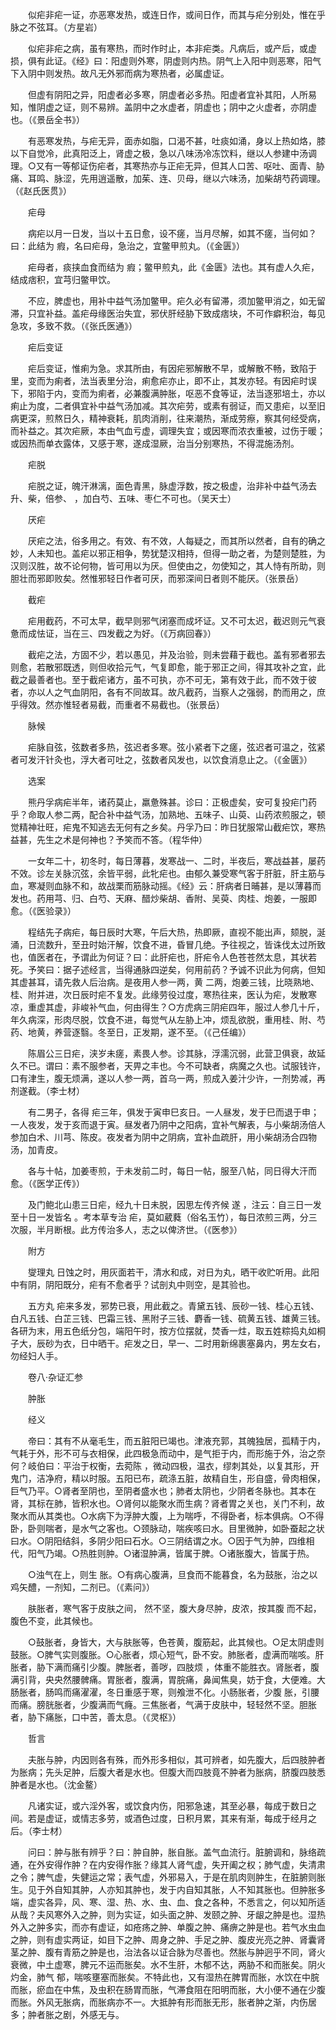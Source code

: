 <!-- { "loadSidebar": true } -->
　　似疟非疟一证，亦恶寒发热，或连日作，或间日作，而其与疟分别处，惟在乎脉之不弦耳。（方星岩）

　　似疟非疟之病，虽有寒热，而时作时止，本非疟类。凡病后，或产后，或虚损，俱有此证。《经》曰：阳虚则外寒，阴虚则内热。阴气上入阳中则恶寒，阳气下入阴中则发热。故凡无外邪而病为寒热者，必属虚证。

　　但虚有阴阳之异，阳虚者必多寒，阴虚者必多热。阳虚者宜补其阳，人所易知，惟阴虚之证，则不易辨。盖阴中之水虚者，阴虚也；阴中之火虚者，亦阴虚也。（《景岳全书》）

　　有恶寒发热，与疟无异，面赤如脂，口渴不甚，吐痰如涌，身以上热如烙，膝以下自觉冷，此真阳泛上，肾虚之极，急以八味汤冷冻饮料，继以人参建中汤调理。○又有一等郁证伤疟者，其寒热亦与正疟无异，但其人口苦、呕吐、面青、胁痛、耳鸣、脉涩，先用逍遥散，加茱、连、贝母，继以六味汤，加柴胡芍药调理。（《赵氏医贯》）

　　疟母

　　病疟以月一日发，当以十五日愈，设不瘥，当月尽解，如其不瘥，当何如？曰：此结为 瘕，名曰疟母，急治之，宜鳖甲煎丸。（《金匮》）

　　疟母者，痰挟血食而结为 瘕；鳖甲煎丸，此《金匮》法也。其有虚人久疟，结成痞积，宜芎归鳖甲饮。

　　不应，脾虚也，用补中益气汤加鳖甲。疟久必有留滞，须加鳖甲消之，如无留滞，只宜补益。盖疟母缘医治失宜，邪伏肝经胁下致成痞块，不可作癖积治，每见急攻，多致不救。（《张氏医通》）

　　疟后变证

　　疟后变证，惟痢为急。求其所由，有因疟邪解散不早，或解散不畅，致陷于里，变而为痢者，法当表里分治，痢愈疟亦止，即不止，其发亦轻。有因疟时误下，邪陷于内，变而为痢者，必兼腹满肿胀，呕恶不食等证，法当逐邪培土，亦以痢止为度，二者俱宜补中益气汤加减。其次疟劳，或素有弱证，而又患疟，以至旧病更深，煎熬日久，精神衰耗，肌肉消削，往来潮热，渐成劳瘵，察其何经受病，而补益之。其次疟厥，本由气血亏虚，调理失宜；或因寒而浓衣重被，过伤于暖；或因热而单衣露体，又感于寒，遂成湿厥，治当分别寒热，不得混施汤剂。

　　疟脱

　　疟脱之证，魄汗淋漓，面色青黑，脉虚浮数，按之极虚，治非补中益气汤去升、柴，倍参、 ，加白芍、五味、枣仁不可也。（吴天士）

　　厌疟

　　厌疟之法，俗多用之。有效、有不效，人每疑之，而其所以然者，自有的确之妙，人未知也。盖疟以邪正相争，势犹楚汉相持，但得一助之者，为楚则楚胜，为汉则汉胜，故不论何物，皆可用以为厌。但使由之，勿使知之，其人恃有所助，则胆壮而邪即败矣。然惟邪轻日作者可厌，而邪深间日者则不能厌。（张景岳）

　　截疟

　　疟用截药，不可太早，截早则邪气闭塞而成坏证。又不可太迟，截迟则元气衰惫而成怯证，当在三、四发截之为好。（《万病回春》）

　　截疟之法，方固不少，若以愚见，并及治验，则未尝藉于截也。盖有邪者邪去则愈，若散邪既透，则但收拾元气，气复即愈，能于邪正之间，得其攻补之宜，此截之最善者也。至于截疟诸方，虽不可执，亦不可无，第有效于此，而不效于彼者，亦以人之气血阴阳，各有不同故耳。故凡截药，当察人之强弱，酌而用之，庶乎得效。然亦惟轻者易截，而重者不易截也。（张景岳）

　　脉候

　　疟脉自弦，弦数者多热，弦迟者多寒。弦小紧者下之瘥，弦迟者可温之，弦紧者可发汗针灸也，浮大者可吐之，弦数者风发也，以饮食消息止之。（《金匮》）

　　选案

　　熊丹孚病疟半年，诸药莫止，羸惫殊甚。诊曰：正极虚矣，安可复投疟门药乎？命取人参二两，配合补中益气汤，加熟地、五味子、山萸、山药浓煎服之，顿觉精神壮旺，疟鬼不知逃去无何有之乡矣。丹孚乃曰：昨日犹服常山截疟饮，寒热益甚，先生之术是何神也？予笑而不答。（程华仲）

　　一女年二十，初冬时，每日薄暮，发寒战一、二时，半夜后，寒战益甚，屡药不效。诊左关脉沉弦，余皆平弱，此牝疟也。由郁久兼受寒气客于肝脏，肝主筋与血，寒凝则血脉不和，故战栗而筋脉动摇。《经》云：肝病者日晡甚，是以薄暮而发也。药用芎、归、白芍、天麻、醋炒柴胡、香附、吴萸、肉桂、炮姜，一服即愈。（《医验录》）

　　程结先子病疟，每日辰时大寒，午后大热，热即厥，直视不能出声，颏脱，涎涌，日流数升，至丑时始汗解，饮食不进，昏冒几绝。予往视之，皆诛伐太过所致也，值医者在，予谓此为何证？曰：此肝疟也，肝疟令人色苍苍然太息，其状若死。予笑曰：据子述经言，当得通脉四逆矣，何用前药？予诚不识此为何病，但知其虚甚耳，请先救人后治病。是夜用人参一两，黄 二两，炮姜三钱，比晓熟地、桂、附并进，次日辰时疟不复发。此缘劳役过度，寒热往来，医认为疟，发散寒凉，重虚其虚，非峻补气血，何由得生？○方虎病三阴疟四年，服过人参几十斤，年久病深，形肉尽脱，饮食不进，每觉气从左胁上冲，烦乱欲脱，重用桂、附、芍药、地黄，养营逐翳。冬至日，正发期，遂不至。（《己任编》）

　　陈眉公三日疟，浃岁未瘥，素畏人参。诊其脉，浮濡沉弱，此营卫俱衰，故延久不已。谓曰：素不服参者，天畀之丰也。今不可缺者，病魔之久也。试服钱许，口有津生，腹无烦满，遂以人参一两，首乌一两，煎成入姜汁少许，一剂势减，再剂遂截。（李士材）

　　有二男子，各得 疟三年，俱发于寅申巳亥日。一人昼发，发于巳而退于申；一人夜发，发于亥而退于寅。昼发者乃阴中之阳病，宜补气解表，与小柴胡汤倍人参加白术、川芎、陈皮。夜发者为阴中之阴病，宜补血疏肝，用小柴胡汤合四物汤，加青皮。

　　各与十帖，加姜枣煎，于未发前二时，每日一帖，服至八帖，同日得大汗而愈。（《医学正传》）

　　及门鲍北山患三日疟，经九十日未脱，因思左传齐候 遂 ，注云：自三日一发至十日一发皆名 。考本草专治 疟，莫如葳蕤（俗名玉竹），每日浓煎三两，分三次服，半月断根。此方传治多人，志之以俾济世。（《医参》）

　　附方

　　燮理丸 日蚀之时，用灰面若干，清水和成，对日为丸，晒干收贮听用。此阳中有阴，阴阳既分，疟有不愈者乎？试剖丸中则空，是其验也。

　　五方丸 疟来多发，邪势已衰，用此截之。青黛五钱、辰砂一钱、桂心五钱、白凡五钱、白芷三钱、巴霜三钱、黑附子三钱、麝香一钱、硫黄五钱、雄黄三钱。各研为末，用五色纸分包，端阳午时，按方位摆就，焚香一炷，取五姓粽捣丸如桐子大，辰砂为衣，日中晒干。疟发之日，早一、二时用新绵裹塞鼻内，男左女右，勿经妇人手。

　　卷八·杂证汇参

　　肿胀

　　经义

　　帝曰：其有不从毫毛生，而五脏阳已竭也。津液充郭，其魄独居，孤精于内，气耗于外，形不可与衣相保，此四极急而动中，是气拒于内，而形施于外，治之奈何？岐伯曰：平治于权衡，去菀陈 ，微动四极，温衣，缪刺其处，以复其形，开鬼门，洁净府，精以时服。五阳已布，疏涤五脏，故精自生，形自盛，骨肉相保，巨气乃平。○肾者至阴也，至阴者盛水也；肺者太阴也，少阴者冬脉也。其本在肾，其标在肺，皆积水也。○肾何以能聚水而生病？肾者胃之关也，关门不利，故聚水而从其类也。○水病下为浮肿大腹，上为喘呼，不得卧者，标本俱病。○不得卧，卧则喘者，是水气之客也。○颈脉动，喘疾咳曰水。目里微肿，如卧蚕起之状曰水。○阴阳结斜，多阴少阳曰石水。○三阴结谓之水。○因于气为肿，四维相代，阳气乃竭。○热胜则肿。○诸湿肿满，皆属于脾。○诸胀腹大，皆属于热。

　　○浊气在上，则生 胀。○有病心腹满，旦食而不能暮食，名为鼓胀，治之以鸡矢醴，一剂知，二剂已。（《素问》）

　　肤胀者，寒气客于皮肤之间， 然不坚，腹大身尽肿，皮浓，按其腹 而不起，腹色不变，此其候也。

　　○鼓胀者，身皆大，大与肤胀等，色苍黄，腹筋起，此其候也。○足太阴虚则鼓胀。○脾气实则腹胀。○心胀者，烦心短气，卧不安。肺胀者，虚满而喘咳。肝胀者，胁下满而痛引少腹。脾胀者，善哕，四肢烦 ，体重不能胜衣。肾胀者，腹满引背，央央然腰髀痛。胃胀者，腹满，胃脘痛，鼻闻焦臭，妨于食，大便难。大肠胀者，肠鸣而痛濯濯，冬日重感于寒，则飧泄不化。小肠胀者，少腹 胀，引腰而痛。膀胱胀者，少腹满而气癃。三焦胀者，气满于皮肤中，轻轻然不坚。胆胀者，胁下痛胀，口中苦，善太息。（《灵枢》）

　　哲言

　　夫胀与肿，内因则各有殊，而外形多相似，其可辨者，如先腹大，后四肢肿者为胀病；先头足肿，后腹大者是水也。但腹大而四肢竟不肿者为胀病，脐腹四肢悉肿者是水也。（沈金鳌）

　　凡诸实证，或六淫外客，或饮食内伤，阳邪急速，其至必暴，每成于数日之间。若是虚证，或情志多劳，或酒色过度，日积月累，其来有渐，每成于经月之后。（李士材）

　　问曰：肿与胀有辨乎？曰：肿自肿，胀自胀。盖气血流行。脏腑调和，脉络疏通，在外安得作肿？在内安得作胀？缘其人肾气虚，失开阖之权；肺气虚，失清肃之令；脾气虚，失健运之常；表气虚，外邪易入，于是在肌肉则肿生，在脏腑则胀生。见于外自知其肿，人亦知其肿也，发于内自知其胀，人不知其胀也。但肿胀多端，虚实各异，风、寒、湿、热、水、虫、血、食之各种，不悉言之，何以知所适从哉？夫风寒外入之肿，则为实证，如头面之肿、发颐之肿、牙龈之肿是也。湿热外入之肿多实，而亦有虚证，如疮疡之肿、单腹之肿、痛痹之肿是也。若气水虫血之肿，则有虚实两证，如目下之肿、周身之肿、手足之肿、腹皮光亮之肿、肾囊肾茎之肿、腹有青筋之肿是也，治法各以证合脉为尽善也。然胀与肿迥乎不同，肾火衰微，中土虚寒，脾元不运而胀矣。水不生肝，木郁不达，两胁不和而胀矣。阴火灼金，肺气 郁，喘咳壅塞而胀矣。不特此也，又有湿热在脾胃而胀，水饮在中脘而胀，瘀血在中焦，及虫积在肠胃而胀，气滞食阻在阳明而胀，大小便不通在少腹而胀。外风无胀病，而胀病亦不一。大抵肿有形而胀无形，胀者肿之渐，内伤居多；肿者胀之剧，外感无与。

